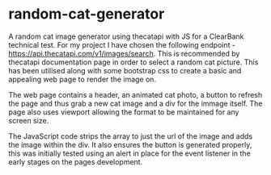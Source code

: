# random-cat-generator
A random cat image generator using thecatapi with JS for a ClearBank technical test.
For my project I have chosen the following endpoint - https://api.thecatapi.com/v1/images/search. This is recommended by thecatapi documentation page in order to select a random cat picture. This has been utilised along with some bootstrap css to create a basic and appealing web page to render the image on. 

The web page contains a header, an animated cat photo, a button to refresh the page and thus grab a new cat image and a div for the immage itself. The page also uses viewport allowing the format to be maintained for any screen size.

The JavaScript code strips the array to just the url of the image and adds the image within the div. It also ensures the button is generated properly, this was initially tested using an alert in place for the event listener in the early stages on the pages development.
